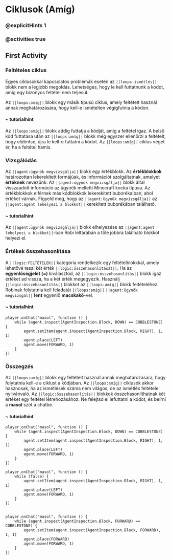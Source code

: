 # Ciklusok (Amíg)

### @explicitHints 1

### @activities true

## First Activity

### Feltételes ciklus

Egyes ciklusokkal kapcsolatos problémák esetén az ``||loops:ismétlés||`` blokk nem a legjobb megoldás. Lehetséges, hogy le kell futtatnunk a kódot, amíg egy bizonyos feltétel nem teljesül.

Az ``||loops:amíg||`` blokk egy másik típusú ciklus, amely feltételt használ annak meghatározására, hogy kell-e ismételten végigfutnia a kódon.

#### ~ tutorialhint

Az ``||loops:amíg||`` blokk addig futtatja a kódját, amíg a feltétel igaz. A belső kód futtatása után az ``||loops:amíg||`` blokk még egyszer ellenőrzi a feltételt, hogy eldöntse, újra le kell-e futtatni a kódot. Az ``||loops:amíg||`` ciklus véget ér, ha a feltétel hamis.

### Vizsgálódás

Az ``||agent:ügynök megvizsgálja||`` blokk egy értékblokk. Az **értékblokkok** határozottan lekerekített formájúak, és információt szolgáltatnak, amelyet **értéknek** nevezünk. Az ``||agent:ügynök megvizsgálja||`` blokk által visszaadott információ az ügynök melletti Minecraft kocka típusa. Az értékblokkok elférnek más kódblokkok lekerekített buborékaiban, ahol értéket várnak. Figyeld meg, hogy az ``||agent:ügynük megvizsgálja||`` az ``||agent:agent lehelyezi a blokkot||`` kerekített buborékában található.

#### ~ tutorialhint

Az ``||agent:ügynök megvizsgálja||`` blokk elhelyezése az ``||agent:agent lehelyezi a blokkot||``-ban Robi leltárában a tőle jobbra található blokkot helyezi el.

### Értékek összehasonlítása

A ``||logic:FELTÉTELEK||`` kategória rendelkezik egy feltételblokkkal, amely lehetővé teszi két érték ``||logic:összehasonlítását||``. Ha az **egyenlőségjelet (=)** kiválasztod, az ``||logic:összehasonlítás||`` blokk igaz értéket ad vissza, ha a két érték megegyezik.
Használj ``||logic:összehasonlítás||`` blokkot az ``||loops:amíg||`` blokk feltételéhez. Robinak folytatnia kell feladatát ``||loops:amíg||`` ``||agent:ügynök megvizsgál||`` **lent** egyenlő **macskakő**-vel.

#### ~ tutorialhint

```blocks
player.onChat("masol", function () {
    while (agent.inspect(AgentInspection.Block, DOWN) == COBBLESTONE) {
        agent.setItem(agent.inspect(AgentInspection.Block, RIGHT), 1, 1)
        agent.place(LEFT)
        agent.move(FORWARD, 1)
    }
})
```

### Összegzés

Az ``||loops:amíg||`` blokk egy feltételt használ annak meghatározására, hogy folytatnia kell-e a ciklust a kódjában. Az ``||loops:amíg||`` ciklusok akkor hasznosak, ha az ismétlések száma nem világos, de az ismétlés feltétele nyilvánvaló. Az ``||logic:összehasonlítás||`` blokkok összehasonlíthatnak két értéket egy feltétel létrehozásához.
Ne felejtsd el lefuttatni a kódot, és beírni a **masol** szót a chatbe.

#### ~ tutorialhint

```blocks
player.onChat("masol", function () {
    while (agent.inspect(AgentInspection.Block, DOWN) == COBBLESTONE) {
        agent.setItem(agent.inspect(AgentInspection.Block, RIGHT), 1, 1)
        agent.place(LEFT)
        agent.move(FORWARD, 1)
    }
})
```

```template
player.onChat("masol", function () {
    while (false) {
        agent.setItem(agent.inspect(AgentInspection.Block, RIGHT), 1, 1)
        agent.place(LEFT)
        agent.move(FORWARD, 1)
    }
})
```

```ghost

player.onChat("masol", function () {
    while (agent.inspect(AgentInspection.Block, FORWARD) == COBBLESTONE) {
        agent.setItem(agent.inspect(AgentInspection.Block, FORWARD), 1, 1)
        agent.place(FORWARD)
        agent.move(FORWARD, 1)
    }
})
```
